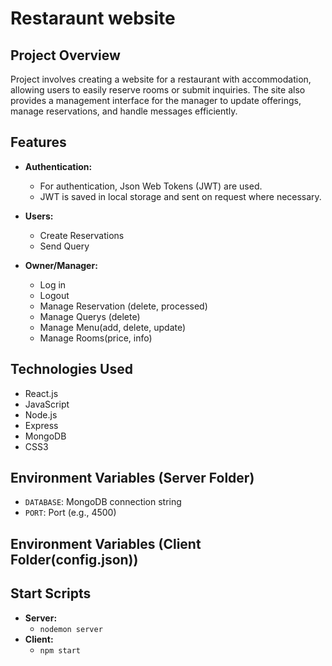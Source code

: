 # Restaraunt website

## Project Overview

Project involves creating a website for a restaurant with accommodation, allowing users to easily reserve rooms or submit inquiries. The site also provides a management interface for the manager to update offerings, manage reservations, and handle messages efficiently.

## Features

- **Authentication:**
  - For authentication, Json Web Tokens (JWT) are used.
  - JWT is saved in local storage and sent on request where necessary.
- **Users:**
  - Create Reservations
  - Send Query
  
- **Owner/Manager:**
  - Log in
  - Logout
  - Manage Reservation (delete, processed)
  - Manage Querys (delete)
  - Manage Menu(add, delete, update)
  - Manage Rooms(price, info)

## Technologies Used

- React.js
- JavaScript
- Node.js
- Express
- MongoDB
- CSS3

## Environment Variables (Server Folder)

- `DATABASE`: MongoDB connection string  
- `PORT`: Port (e.g., 4500)

## Environment Variables (Client Folder(config.json))

## Start Scripts

- **Server:**
  - `nodemon server`
- **Client:**
  - `npm start`
